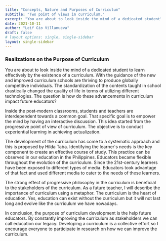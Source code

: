 ```yaml
---
title: "Concepts, Nature and Purposes of Curriculum"
subtitle: "Two point of views in curriculum."
excerpt: "You are about to look inside the mind of a dedicated student"
date: 2021-10-11
author: "Leif Gio Villanueva"
draft: false
# layout options: single, single-sidebar
layout: single-sidebar
---
```


### Realizations on the Purpose of Curriculum

You are about to look inside the mind of a dedicated student to learn effectively by the existence of a curriculum. With the guidance of the new and improved curriculum schools are thriving to produce globally competitive individuals. The standardization of the contents taught in school drastically changed the quality of life in terms of utilizing different technologies. The question is how do these advancements in curriculum impact future educators?

Inside the post-modern classrooms, students and teachers are interdependent towards a common goal. That specific goal is to empower the mind by having an interactive discussion. This idea started from the progressive point of view of curriculum. The objective is to conduct experiential learning in achieving actualization.

The development of the curriculum has come to a systematic approach and this is proposed by Hilda Taba. Identifying the learner's needs is the key component to create an effective course of study. This practice can be observed in our education in the Philippines. Educators became flexible throughout the evolution of the curriculum. Since the 21st-century learners have been exposed to different types of media. Educators took advantage of that fact and used different media to cater to the needs of these learners.

The strong effect of progressive philosophy in the curriculum is beneficial to the stakeholders of the curriculum. As a future teacher, I will describe the importance of curriculum using a metaphor. The curriculum is the heart of education. Yes, education can exist without the curriculum but it will not last long and evolve like the curriculum we have nowadays.

In conclusion, the purpose of curriculum development is the help future educators. By constantly improving the curriculum as stakeholders we can call education our legacy. Developing a curriculum is a collective effort so I encourage everyone to participate in research on how we can improve the curriculum.

